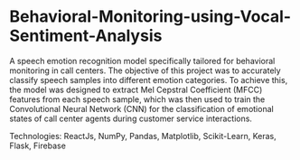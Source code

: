 # Behavioral-Monitoring-using-Vocal-Sentiment-Analysis

A speech emotion recognition model specifically tailored for behavioral monitoring in call centers. The objective of this project was to accurately classify speech samples into different emotion categories. To achieve this, the model was designed to extract Mel Cepstral Coefficient (MFCC) features from each speech sample, which was then used to train the Convolutional Neural Network (CNN) for the classification of emotional states of call center agents during customer service interactions.


Technologies: ReactJs, NumPy, Pandas, Matplotlib, Scikit-Learn, Keras, Flask, Firebase
